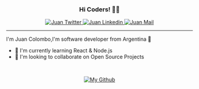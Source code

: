 <h3 align="center"> Hi Coders! 👨‍💻 </h3>

<p align="center">
    <a href="https://twitter.com/Jcolombo15">
      <img alt="Juan Twitter" src="https://img.shields.io/badge/-Jcolombo15-1ca0f1?style=flat-square&labelColor=1ca0f1&logo=twitter&logoColor=white&link=https://twitter.com/Jcolombo15" />
    </a>
    <a href="https://www.linkedin.com/in/jcolombo/">
      <img alt="Juan Linkedin" src="https://img.shields.io/badge/-Juan_Colombo-blue?style=flat-square&logo=Linkedin&logoColor=white&link=https://www.linkedin.com/in/jcolombo/)" />
    </a>
    <a href="mailto:juan.colombo95@gmail.com">
      <img alt="Juan Mail" src="https://img.shields.io/badge/-juan.colombo95@gmail.com-c14438?style=flat-square&logo=Gmail&logoColor=white&link=mailto:juan.colombo95@gmail.com" />
    </a>
</p>

---
I'm Juan Colombo,I'm software developer from Argentina 🚀

- 🌱 I'm currently learning React & Node.js
- 👯 I'm looking to collaborate on Open Source Projects
<br />

[<p align="center">![My Github](https://github-readme-stats.anuraghazra1.vercel.app/api?username=ColomboJuan&show_icons=true&title_color=fff&icon_color=79ff97&text_color=9f9f9f&bg_color=151515)</p>]()


